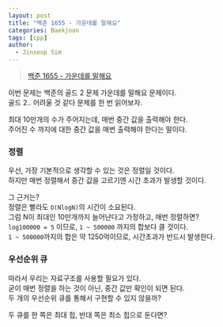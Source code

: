 ```yaml
---
layout: post
title: "백준 1655 - 가운데를 말해요"
categories: Baekjoon
tags: [cpp]
author:
  - Jinseop Sim
---
```

> [백준 1655 - 가운데를 말해요](https://www.acmicpc.net/problem/1655)

이번 문제는 백준의 골드 2 문제 가운데를 말해요 문제이다.  
골드 2.. 어려울 것 같다 문제를 한 번 읽어보자.  

최대 10만개의 수가 주어지는데, 매번 중간 값을 출력해야 한다.  
주어진 수 까지에 대한 중간 값을 매번 출력해야 한다는 말이다.  

### 정렬
우선, 가장 기본적으로 생각할 수 있는 것은 정렬일 것이다.  
하지만 매번 정렬해서 중간 값을 고르기엔 시간 초과가 발생할 것이다.  

그 근거는?  
정렬은 빨라도 ```O(NlogN)```의 시간이 소요된다.  
그럼 N이 최대인 10만개까지 늘어난다고 가정하고, 매번 정렬하면?  
```log100000 = 5``` 이므로, ```1 ~ 500000``` 까지의 합보다 클 것이다.  
```1 ~ 500000```까지의 합은 약 1250억이므로, 시간초과가 반드시 발생한다.  

### 우선순위 큐
따라서 우리는 자료구조를 사용할 필요가 있다.  
굳이 매번 정렬을 하는 것이 아닌, 중간 값만 확인이 되면 된다.  
두 개의 우선순위 큐를 통해서 구현할 수 있지 않을까?  

두 큐를 한 쪽은 최대 힙, 반대 쪽은 최소 힙으로 둔다면?  

